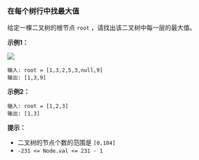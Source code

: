 ### 在每个树行中找最大值 ###
给定一棵二叉树的根节点 `root` ，请找出该二叉树中每一层的最大值。



**示例1：**

![](https://assets.leetcode.com/uploads/2020/08/21/largest_e1.jpg)

```
输入: root = [1,3,2,5,3,null,9]
输出: [1,3,9]
```

**示例2：**

```
输入: root = [1,2,3]
输出: [1,3]
```



**提示：**

* 二叉树的节点个数的范围是 `[0,104]`
* `-231 <= Node.val <= 231 - 1`



